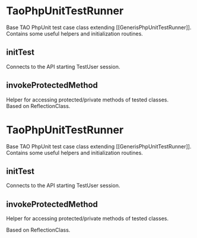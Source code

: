 <!--
created_at: '2015-07-02 10:25:23'
updated_at: '2015-07-02 10:25:23'
authors:
    - 'Konstantin Sasim'
tags:
    - Guidelines
-->

TaoPhpUnitTestRunner
====================

Base TAO PhpUnit test case class extending [[GenerisPhpUnitTestRunner]]. Contains some useful helpers and initialization routines.

initTest
--------

Connects to the API starting TestUser session.

invokeProtectedMethod
---------------------

Helper for accessing protected/private methods of tested classes.\
Based on ReflectionClass.

TaoPhpUnitTestRunner
====================

Base TAO PhpUnit test case class extending [[GenerisPhpUnitTestRunner]]. Contains some useful helpers and initialization routines.

initTest
--------

Connects to the API starting TestUser session.

invokeProtectedMethod
---------------------

Helper for accessing protected/private methods of tested classes.<br/>

Based on ReflectionClass.


